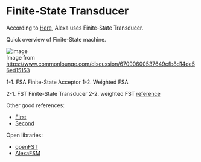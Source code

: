 # Finite-State Transducer

According to [Here](https://nadesnotes.wordpress.com/2016/04/10/natural-language-processing-nlp-fundamentals-finite-state-transducers-fsts), Alexa uses Finite-State Transducer. 

Quick overview of Finite-State machine.

![image](https://static.commonlounge.com/fp/600w/NViB78UDii0fPJYb5IeRqjQUm1532448064_kc)<br>
Image from https://www.commonlounge.com/discussion/67090600537649cfb8d14de56ed15153

1-1. FSA Finite-State Acceptor
1-2. Weighted FSA

2-1. FST Finite-State Transducer
2-2. weighted FST
[reference](https://www.gavo.t.u-tokyo.ac.jp/~novakj/wfst-algorithms.pdf)


Other good references:

- [First](https://nacloweb.org/resources/problems/sample/FST1.pdf)
- [Second](https://nacloweb.org/resources/problems/sample/FST-4.pdf)


Open libraries:

- [openFST](http://www.openfst.org)
- [AlexaFSM](https://github.com/allenai/alexafsm)
